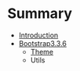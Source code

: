 # Summary

* [Introduction](README.md)
* [Bootstrap3.3.6](bootstrap336.md)
   * [Theme](theme.md)
   * Utils

